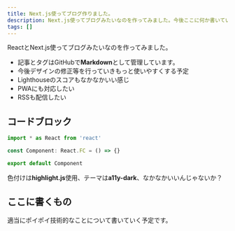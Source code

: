 ```yaml
---
title: Next.js使ってブログ作りました。
description: Next.js使ってブログみたいなのを作ってみました。今後ここに何か書いていきます。
tags: []
---
```


ReactとNext.js使ってブログみたいなのを作ってみました。

- 記事とタグはGitHubで**Markdown**として管理しています。
- 今後デザインの修正等を行っていきもっと使いやすくする予定
- Lighthouseのスコアもなかなかいい感じ
- PWAにも対応したい
- RSSも配信したい

## コードブロック

```typescript
import * as React from 'react'

const Component: React.FC = () => {}

export default Component
```

色付けは**highlight.js**使用、テーマは**a11y-dark**、なかなかいいんじゃないか？

## ここに書くもの

適当にポイポイ技術的なことについて書いていく予定です。
